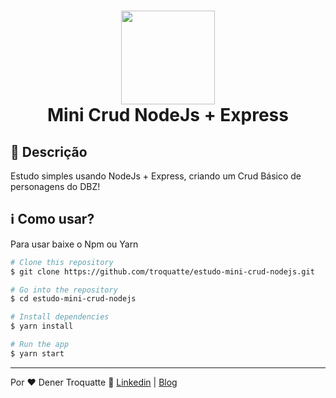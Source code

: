<h1 align="center">
  <img src="http://vidafullstack.com.br/wp-content/uploads/2020/01/node-express.png" alt="" width="150">
  <br>
    Mini Crud NodeJs + Express
</h1>

## :custard: Descrição

Estudo simples usando NodeJs + Express, criando um Crud Básico de personagens do DBZ! 

## :information_source: Como usar?

Para usar baixe o Npm ou Yarn

```bash
# Clone this repository
$ git clone https://github.com/troquatte/estudo-mini-crud-nodejs.git

# Go into the repository
$ cd estudo-mini-crud-nodejs

# Install dependencies
$ yarn install

# Run the app
$ yarn start
```

---

Por ♥ Dener Troquatte :wave: [Linkedin](https://www.linkedin.com/in/dener-s%C3%A3o-pedro-troquatte-ababa079/) | [Blog](https://vidafullstack.com.br/)
